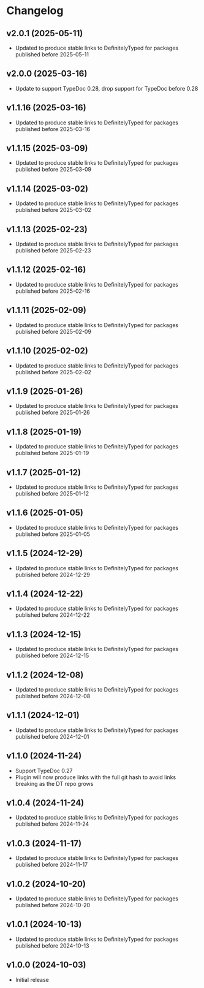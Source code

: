 # Changelog

## v2.0.1 (2025-05-11)

-   Updated to produce stable links to DefinitelyTyped for packages published before 2025-05-11

## v2.0.0 (2025-03-16)

- Update to support TypeDoc 0.28, drop support for TypeDoc before 0.28

## v1.1.16 (2025-03-16)

- Updated to produce stable links to DefinitelyTyped for packages published before 2025-03-16

## v1.1.15 (2025-03-09)

- Updated to produce stable links to DefinitelyTyped for packages published before 2025-03-09

## v1.1.14 (2025-03-02)

- Updated to produce stable links to DefinitelyTyped for packages published before 2025-03-02

## v1.1.13 (2025-02-23)

- Updated to produce stable links to DefinitelyTyped for packages published before 2025-02-23

## v1.1.12 (2025-02-16)

- Updated to produce stable links to DefinitelyTyped for packages published before 2025-02-16

## v1.1.11 (2025-02-09)

- Updated to produce stable links to DefinitelyTyped for packages published before 2025-02-09

## v1.1.10 (2025-02-02)

- Updated to produce stable links to DefinitelyTyped for packages published before 2025-02-02

## v1.1.9 (2025-01-26)

- Updated to produce stable links to DefinitelyTyped for packages published before 2025-01-26

## v1.1.8 (2025-01-19)

- Updated to produce stable links to DefinitelyTyped for packages published before 2025-01-19

## v1.1.7 (2025-01-12)

- Updated to produce stable links to DefinitelyTyped for packages published before 2025-01-12

## v1.1.6 (2025-01-05)

- Updated to produce stable links to DefinitelyTyped for packages published before 2025-01-05

## v1.1.5 (2024-12-29)

- Updated to produce stable links to DefinitelyTyped for packages published before 2024-12-29

## v1.1.4 (2024-12-22)

- Updated to produce stable links to DefinitelyTyped for packages published before 2024-12-22

## v1.1.3 (2024-12-15)

- Updated to produce stable links to DefinitelyTyped for packages published before 2024-12-15

## v1.1.2 (2024-12-08)

- Updated to produce stable links to DefinitelyTyped for packages published before 2024-12-08

## v1.1.1 (2024-12-01)

- Updated to produce stable links to DefinitelyTyped for packages published before 2024-12-01

## v1.1.0 (2024-11-24)

- Support TypeDoc 0.27
- Plugin will now produce links with the full git hash to avoid links breaking as the DT repo grows

## v1.0.4 (2024-11-24)

- Updated to produce stable links to DefinitelyTyped for packages published before 2024-11-24

## v1.0.3 (2024-11-17)

- Updated to produce stable links to DefinitelyTyped for packages published before 2024-11-17

## v1.0.2 (2024-10-20)

- Updated to produce stable links to DefinitelyTyped for packages published before 2024-10-20

## v1.0.1 (2024-10-13)

- Updated to produce stable links to DefinitelyTyped for packages published before 2024-10-13

## v1.0.0 (2024-10-03)

- Initial release
